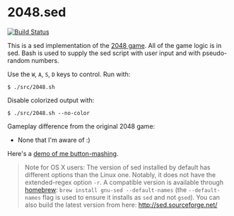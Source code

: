 2048.sed
========

[![Build Status](https://travis-ci.org/themattrix/sed2048.svg?branch=master)](https://travis-ci.org/themattrix/sed2048)

This is a sed implementation of the [2048 game](http://gabrielecirulli.github.io/2048/). All of the game logic is in sed. Bash is used to supply the sed script with user input and with pseudo-random numbers.

Use the `W`, `A`, `S`, `D` keys to control. Run with:

    $ ./src/2048.sh

Disable colorized output with:

    $ ./src/2048.sh --no-color

Gameplay difference from the original 2048 game:

- None that I'm aware of :)

Here's a [demo of me button-mashing](http://showterm.io/672c38e5dfe9dd0b58330).

> Note for OS X users: The version of sed installed by default has different options than the Linux one. Notably, it does not have the extended-regex option `-r`. A compatible version is available through [homebrew](http://brew.sh/): `brew install gnu-sed --default-names` (the `--default-names` flag is used to ensure it installs as `sed` and not `gsed`). You can also build the latest version from here: http://sed.sourceforge.net/
